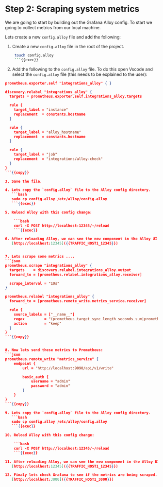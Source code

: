 # Step 2: Scraping system metrics

We are going to start by building out the Grafana Alloy config. To start we going to collect metrics from our local machine. 

Lets create a new `config.alloy` file and add the following:

1. Create a new `config.alloy` file in the root of the project.
   ```bash
    touch config.alloy
    ```{{exec}}

2. Add the following to the `config.alloy` file. To do this open Vscode and select the `config.alloy` file (this needs to be explained to the user):
```json
prometheus.exporter.self "integrations_alloy" { }

discovery.relabel "integrations_alloy" {
  targets = prometheus.exporter.self.integrations_alloy.targets

  rule {
    target_label = "instance"
    replacement  = constants.hostname
  }

  rule {
    target_label = "alloy_hostname"
    replacement  = constants.hostname
  }

  rule {
    target_label = "job"
    replacement  = "integrations/alloy-check"
  }
}
```{{copy}}

3. Save the file.

4. Lets copy the `config.alloy` file to the Alloy config directory.
   ```bash
   sudo cp config.alloy /etc/alloy/config.alloy
   ```{{exec}}

5. Reload Alloy with this config change:

    ```bash
    curl -X POST http://localhost:12345/-/reload
    ```{{exec}}

6. After reloading Alloy, we can see the new component in the Alloy UI:
   [http://localhost:12345]({{TRAFFIC_HOST1_12345}})


7. Lets scrape some metrics ....
```json
prometheus.scrape "integrations_alloy" {
  targets    = discovery.relabel.integrations_alloy.output
  forward_to = [prometheus.relabel.integrations_alloy.receiver]  

  scrape_interval = "10s"
}

prometheus.relabel "integrations_alloy" {
  forward_to = [prometheus.remote_write.metrics_service.receiver]

  rule {
    source_labels = ["__name__"]
    regex         = "(prometheus_target_sync_length_seconds_sum|prometheus_target_scrapes_.*|prometheus_target_interval.*|prometheus_sd_discovered_targets|alloy_build.*|prometheus_remote_write_wal_samples_appended_total|process_start_time_seconds)"
    action        = "keep"
  }
}
```{{copy}}


8. Now lets send these metrics to Prometheus:
```json
prometheus.remote_write "metrics_service" {
    endpoint {
        url = "http://localhost:9090/api/v1/write"

        basic_auth {
            username = "admin"
            password = "admin"
        }
    }
}
```{{copy}}

9. Lets copy the `config.alloy` file to the Alloy config directory.
   ```bash
   sudo cp config.alloy /etc/alloy/config.alloy
   ```{{exec}}

10. Reload Alloy with this config change:

    ```bash
    curl -X POST http://localhost:12345/-/reload
    ```{{exec}}

11. After reloading Alloy, we can see the new component in the Alloy UI:
   [http://localhost:12345]({{TRAFFIC_HOST1_12345}})

12. Finaly lets check Grafana to see if the metrics are being scraped.
   [http://localhost:3000]({{TRAFFIC_HOST1_3000}})
